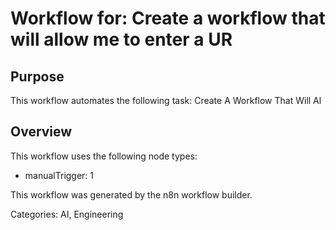 # Workflow for: Create a workflow that will allow me to enter a UR

## Purpose

This workflow automates the following task: Create A Workflow That Will Al

## Overview

This workflow uses the following node types:

- manualTrigger: 1

This workflow was generated by the n8n workflow builder.

Categories: AI, Engineering

